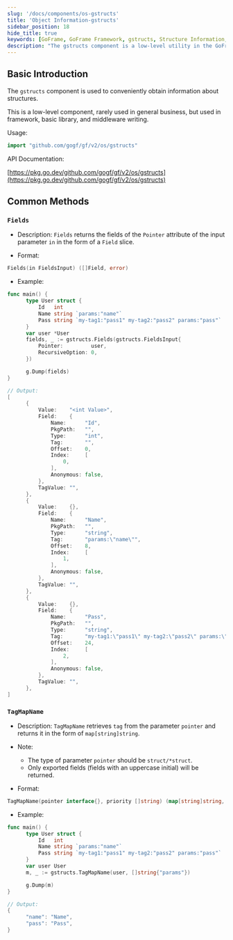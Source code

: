 ```yaml
---
slug: '/docs/components/os-gstructs'
title: 'Object Information-gstructs'
sidebar_position: 18
hide_title: true
keywords: [GoFrame, GoFrame Framework, gstructs, Structure Information, Field Retrieval, TagMapName, Fields Method, GoFrame Framework, Middleware Writing, Underlying Components]
description: "The gstructs component is a low-level utility in the GoFrame framework used for obtaining structure information. It is mainly used in framework, basic library, and middleware writing, supporting the Fields method to get structure field information and the TagMapName method to retrieve fields through tags. It is suitable for developers to use this component for field operations and retrieval when building Go applications."
---
```


## Basic Introduction

The `gstructs` component is used to conveniently obtain information about structures.

This is a low-level component, rarely used in general business, but used in framework, basic library, and middleware writing.

Usage:

```go
import "github.com/gogf/gf/v2/os/gstructs"
```

API Documentation:

[https://pkg.go.dev/github.com/gogf/gf/v2/os/gstructs](https://pkg.go.dev/github.com/gogf/gf/v2/os/gstructs)

## Common Methods

### `Fields`

- Description: `Fields` returns the fields of the `Pointer` attribute of the input parameter `in` in the form of a `Field` slice.

- Format:

```go
Fields(in FieldsInput) ([]Field, error)
```

- Example:

```go
func main() {
      type User struct {
          Id   int
          Name string `params:"name"`
          Pass string `my-tag1:"pass1" my-tag2:"pass2" params:"pass"`
      }
      var user *User
      fields, _ := gstructs.Fields(gstructs.FieldsInput{
          Pointer:         user,
          RecursiveOption: 0,
      })

      g.Dump(fields)
}

// Output:
[
      {
          Value:    "<int Value>",
          Field:    {
              Name:      "Id",
              PkgPath:   "",
              Type:      "int",
              Tag:       "",
              Offset:    0,
              Index:     [
                  0,
              ],
              Anonymous: false,
          },
          TagValue: "",
      },
      {
          Value:    {},
          Field:    {
              Name:      "Name",
              PkgPath:   "",
              Type:      "string",
              Tag:       "params:\"name\"",
              Offset:    8,
              Index:     [
                  1,
              ],
              Anonymous: false,
          },
          TagValue: "",
      },
      {
          Value:    {},
          Field:    {
              Name:      "Pass",
              PkgPath:   "",
              Type:      "string",
              Tag:       "my-tag1:\"pass1\" my-tag2:\"pass2\" params:\"pass\"",
              Offset:    24,
              Index:     [
                  2,
              ],
              Anonymous: false,
          },
          TagValue: "",
      },
]
```

### `TagMapName`

- Description: `TagMapName` retrieves `tag` from the parameter `pointer` and returns it in the form of `map[string]string`.

- Note:
  - The type of parameter `pointer` should be `struct/*struct`.
  - Only exported fields (fields with an uppercase initial) will be returned.
- Format:

```go
TagMapName(pointer interface{}, priority []string) (map[string]string, error)
```

- Example:

```go
func main() {
      type User struct {
          Id   int
          Name string `params:"name"`
          Pass string `my-tag1:"pass1" my-tag2:"pass2" params:"pass"`
      }
      var user User
      m, _ := gstructs.TagMapName(user, []string{"params"})

      g.Dump(m)
}

// Output:
{
      "name": "Name",
      "pass": "Pass",
}
```